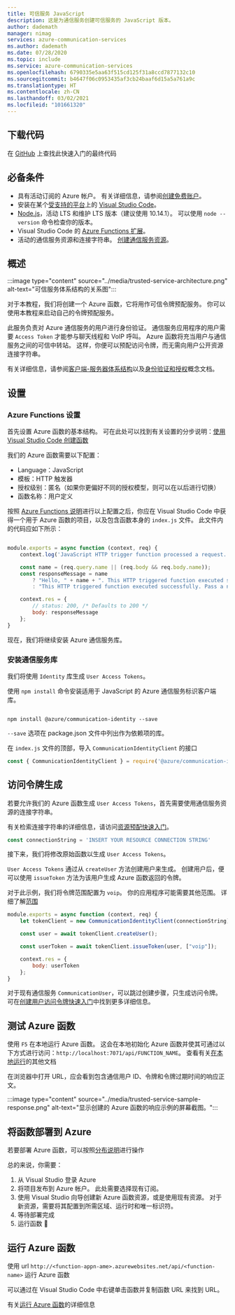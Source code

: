 ```yaml
---
title: 可信服务 JavaScript
description: 这是为通信服务创建可信服务的 JavaScript 版本。
author: dademath
manager: nimag
services: azure-communication-services
ms.author: dademath
ms.date: 07/28/2020
ms.topic: include
ms.service: azure-communication-services
ms.openlocfilehash: 6790335e5aa63f515cd125f31a8ccd7877132c10
ms.sourcegitcommit: b4647f06c0953435af3cb24baaf6d15a5a761a9c
ms.translationtype: HT
ms.contentlocale: zh-CN
ms.lasthandoff: 03/02/2021
ms.locfileid: "101661320"
---
```

## <a name="download-code"></a>下载代码

在 [GitHub](https://github.com/Azure-Samples/communication-services-javascript-quickstarts/tree/main/Trusted%20Authentication%20Service) 上查找此快速入门的最终代码

## <a name="prerequisites"></a>必备条件

- 具有活动订阅的 Azure 帐户。 有关详细信息，请参阅[创建免费账户](https://azure.microsoft.com/free/?WT.mc_id=A261C142F)。
- 安装在某个[受支持的平台](https://code.visualstudio.com/docs/supporting/requirements#_platforms)上的 [Visual Studio Code](https://code.visualstudio.com/)。
- [Node.js](https://nodejs.org/)，活动 LTS 和维护 LTS 版本（建议使用 10.14.1）。 可以使用 `node --version` 命令检查你的版本。
- Visual Studio Code 的 [Azure Functions 扩展](https://marketplace.visualstudio.com/items?itemName=ms-azuretools.vscode-azurefunctions)。
- 活动的通信服务资源和连接字符串。 [创建通信服务资源](../../quickstarts/create-communication-resource.md)。

## <a name="overview"></a>概述

:::image type="content" source="../media/trusted-service-architecture.png" alt-text="可信服务体系结构的关系图":::

对于本教程，我们将创建一个 Azure 函数，它将用作可信令牌预配服务。 你可以使用本教程来启动自己的令牌预配服务。

此服务负责对 Azure 通信服务的用户进行身份验证。 通信服务应用程序的用户需要 `Access Token` 才能参与聊天线程和 VoIP 呼叫。 Azure 函数将充当用户与通信服务之间的可信中转站。 这样，你便可以预配访问令牌，而无需向用户公开资源连接字符串。

有关详细信息，请参阅[客户端-服务器体系结构](../../concepts/client-and-server-architecture.md)以及[身份验证和授权](../../concepts/authentication.md)概念文档。

## <a name="setting-up"></a>设置

### <a name="azure-functions-set-up"></a>Azure Functions 设置

首先设置 Azure 函数的基本结构。 可在此处可以找到有关设置的分步说明：[使用 Visual Studio Code 创建函数](../../../azure-functions/create-first-function-vs-code-csharp.md?pivots=programming-language-javascript)

我们的 Azure 函数需要以下配置：

- Language：JavaScript
- 模板：HTTP 触发器
- 授权级别：匿名（如果你更偏好不同的授权模型，则可以在以后进行切换）
- 函数名称：用户定义

按照 [Azure Functions 说明](../../../azure-functions/create-first-function-vs-code-csharp.md?pivots=programming-language-javascript)进行以上配置之后，你应在 Visual Studio Code 中获得一个用于 Azure 函数的项目，以及包含函数本身的 `index.js` 文件。 此文件内的代码应如下所示：

```javascript

module.exports = async function (context, req) {
    context.log('JavaScript HTTP trigger function processed a request.');

    const name = (req.query.name || (req.body && req.body.name));
    const responseMessage = name
        ? "Hello, " + name + ". This HTTP triggered function executed successfully."
        : "This HTTP triggered function executed successfully. Pass a name in the query string or in the request body for a personalized response.";

    context.res = {
        // status: 200, /* Defaults to 200 */
        body: responseMessage
    };
}

```

现在，我们将继续安装 Azure 通信服务库。

### <a name="install-communication-services-libraries"></a>安装通信服务库

我们将使用 `Identity` 库生成 `User Access Tokens`。

使用 `npm install` 命令安装适用于 JavaScript 的 Azure 通信服务标识客户端库。

```console

npm install @azure/communication-identity --save

```

`--save` 选项在 package.json 文件中列出作为依赖项的库。

在 `index.js` 文件的顶部，导入 `CommunicationIdentityClient` 的接口

```javascript
const { CommunicationIdentityClient } = require('@azure/communication-identity');
```

## <a name="access-token-generation"></a>访问令牌生成

若要允许我们的 Azure 函数生成 `User Access Tokens`，首先需要使用通信服务资源的连接字符串。

有关检索连接字符串的详细信息，请访问[资源预配快速入门](../../quickstarts/create-communication-resource.md)。

``` javascript
const connectionString = 'INSERT YOUR RESOURCE CONNECTION STRING'
```

接下来，我们将修改原始函数以生成 `User Access Tokens`。

`User Access Tokens` 通过从 `createUser` 方法创建用户来生成。 创建用户后，便可以使用 `issueToken` 方法为该用户生成 Azure 函数返回的令牌。

对于此示例，我们将令牌范围配置为 `voip`。 你的应用程序可能需要其他范围。 详细了解[范围](../../quickstarts/access-tokens.md)

```javascript
module.exports = async function (context, req) {
    let tokenClient = new CommunicationIdentityClient(connectionString);

    const user = await tokenClient.createUser();

    const userToken = await tokenClient.issueToken(user, ["voip"]);

    context.res = {
        body: userToken
    };
}
```

对于现有通信服务 `CommunicationUser`，可以跳过创建步骤，只生成访问令牌。 可在[创建用户访问令牌快速入门](../../quickstarts/access-tokens.md)中找到更多详细信息。

## <a name="test-the-azure-function"></a>测试 Azure 函数

使用 `F5` 在本地运行 Azure 函数。 这会在本地初始化 Azure 函数并使其可通过以下方式进行访问：`http://localhost:7071/api/FUNCTION_NAME`。 查看有关[在本地运行](../../../azure-functions/create-first-function-vs-code-csharp.md?pivots=programming-language-javascript#run-the-function-locally)的其他文档

在浏览器中打开 URL，应会看到包含通信用户 ID、令牌和令牌过期时间的响应正文。

:::image type="content" source="../media/trusted-service-sample-response.png" alt-text="显示创建的 Azure 函数的响应示例的屏幕截图。":::

## <a name="deploy-the-function-to-azure"></a>将函数部署到 Azure

若要部署 Azure 函数，可以按照[分布说明](../../../azure-functions/create-first-function-vs-code-csharp.md?pivots=programming-language-javascript#sign-in-to-azure)进行操作

总的来说，你需要：
1. 从 Visual Studio 登录 Azure
2. 将项目发布到 Azure 帐户。 此处需要选择现有订阅。
3. 使用 Visual Studio 向导创建新 Azure 函数资源，或是使用现有资源。 对于新资源，需要将其配置到所需区域、运行时和唯一标识符。
4. 等待部署完成
5. 运行函数 🎉

## <a name="run-azure-function"></a>运行 Azure 函数

使用 url `http://<function-appn-ame>.azurewebsites.net/api/<function-name>` 运行 Azure 函数

可以通过在 Visual Studio Code 中右键单击函数并复制函数 URL 来找到 URL。

有关[运行 Azure 函数](../../../azure-functions/create-first-function-vs-code-csharp.md?pivots=programming-language-javascript#run-the-function-in-azure)的详细信息

